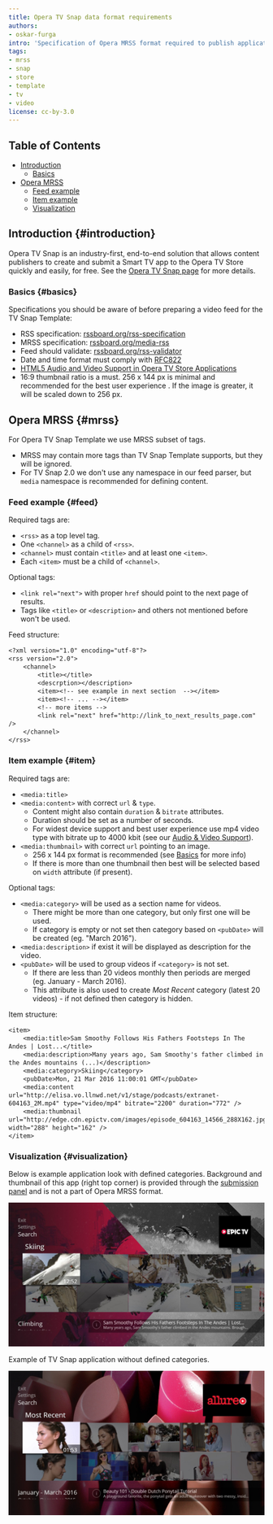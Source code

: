 ```yaml
---
title: Opera TV Snap data format requirements
authors:
- oskar-furga
intro: 'Specification of Opera MRSS format required to publish applications using TV Snap Template.'
tags:
- mrss
- snap
- store
- template
- tv
- video
license: cc-by-3.0
---
```


## Table of Contents

- [Introduction](#introduction)
    - [Basics](#basics)
- [Opera MRSS](#mrss)
    - [Feed example](#feed)
    - [Item example](#item)
    - [Visualization](#visualization)

## Introduction {#introduction}

Opera TV Snap is an industry-first, end-to-end solution that allows content publishers to create and submit a Smart TV app to the Opera TV Store quickly and easily, for free. See the [Opera TV Snap page][1] for more details.

### Basics {#basics}

Specifications you should be aware of before preparing a video feed for the TV Snap Template:

* RSS specification: [rssboard.org/rss-specification][2]
* MRSS specification: [rssboard.org/media-rss][3]
* Feed should validate: [rssboard.org/rss-validator][4]
* Date and time format must comply with [RFC822][5]
* [HTML5 Audio and Video Support in Opera TV Store Applications][6]
* 16:9 thumbnail ratio is a must. 256 x 144 px is minimal and recommended for the best user experience . If the image is greater, it will be scaled down to 256 px.

## Opera MRSS {#mrss}

For Opera TV Snap Template we use MRSS subset of tags.

* MRSS may contain more tags than TV Snap Template supports, but they will be ignored.
* For TV Snap 2.0 we don't use any namespace in our feed parser, but `media` namespace is recommended for defining content.

### Feed example {#feed}

Required tags are:
* `<rss>` as a top level tag.
* One `<channel>` as a child of `<rss>`.
* `<channel>` must contain `<title>` and at least one `<item>`.
* Each `<item>` must be a child of `<channel>`.

Optional tags:
* `<link rel="next">` with proper `href` should point to the next page of results.
* Tags like `<title>` or `<description>` and others not mentioned before won't be used.

Feed structure:

	<?xml version="1.0" encoding="utf-8"?>
	<rss version="2.0">
		<channel>
			<title></title>
			<descrption></description>
			<item><!-- see example in next section  --></item>
			<item><!-- ... --></item>
			<!-- more items -->
			<link rel="next" href="http://link_to_next_results_page.com" />
		</channel>
	</rss>

### Item example {#item}

Required tags are:
* `<media:title>`
* `<media:content>` with correct `url` & `type`.
	- Content might also contain `duration` & `bitrate` attributes.
	- Duration should be set as a number of seconds.
	- For widest device support and best user experience use mp4 video type with bitrate up to 4000 kbit (see our [Audio & Video Support][6]).
* `<media:thumbnail>` with correct `url` pointing to an image.
	- 256 x 144 px format is recommended (see [Basics](#basics) for more info)
	- If there is more than one thumbnail then best will be selected based on `width` attribute (if present).

Optional tags:
* `<media:category>` will be used as a section name for videos.
	- There might be more than one category, but only first one will be used.
	- If category is empty or not set then category based on `<pubDate>` will be created (eg. "March 2016").
* `<media:description>` if exist it will be displayed as description for the video.
* `<pubDate>` will be used to group videos if `<category>` is not set.
    - If there are less than 20 videos monthly then periods are merged (eg. January - March 2016).
    - This attribute is also used to create *Most Recent* category (latest 20 videos) - if not defined then category is hidden.

Item structure:

	<item>
		<media:title>Sam Smoothy Follows His Fathers Footsteps In The Andes | Lost...</title>
		<media:description>Many years ago, Sam Smoothy's father climbed in the Andes mountains (...)</description>
		<media:category>Skiing</category>
		<pubDate>Mon, 21 Mar 2016 11:00:01 GMT</pubDate>
		<media:content url="http://elisa.vo.llnwd.net/v1/stage/podcasts/extranet-604163_2M.mp4" type="video/mp4" bitrate="2200" duration="772" />
		<media:thumbnail url="http://edge.cdn.epictv.com/images/episode_604163_14566_288X162.jpg" width="288" height="162" />
	</item>

### Visualization {#visualization}

Below is example application look with defined categories. Background and thumbnail of this app (right top corner) is provided through the [submission panel][8] and is not a part of Opera MRSS format.

![Category based TV Snap 2.0 application][7]

Example of TV Snap application without defined categories.

![Date based TV Snap 2.0 application][9]

[1]: http://www.opera.com/tvsnap/
[2]: http://rssboard.org/rss-specification/
[3]: http://rssboard.org/media-rss/
[4]: http://rssboard.org/rss-validator/
[5]: http://www.w3.org/Protocols/rfc822/#z28
[6]: https://dev.opera.com/tv/html5-audio-video-in-opera-tv-store-apps/
[7]: snap2-example.jpg
[8]: https://publish.tvstore.opera.com/metadata/new/mrss
[9]: snap2-example2.jpg
